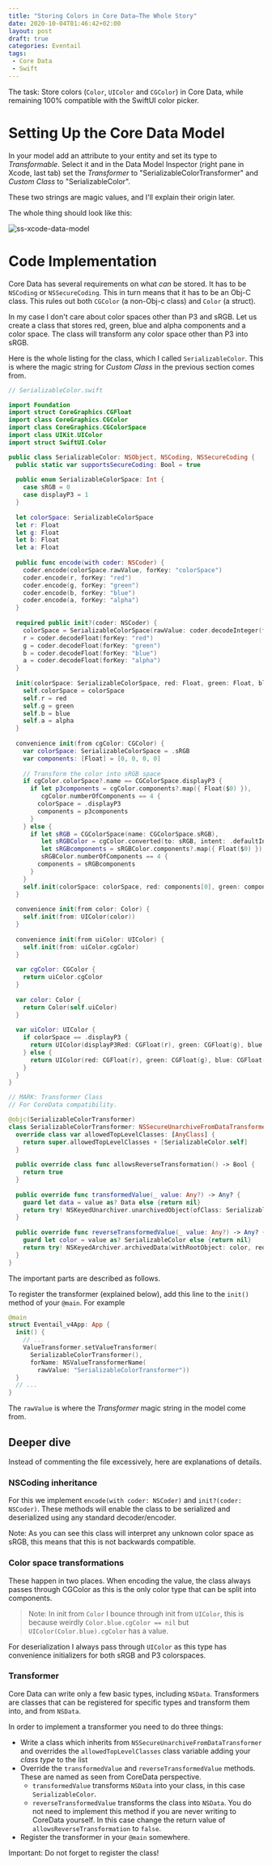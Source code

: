 ```yaml
---
title: "Storing Colors in Core Data—The Whole Story"
date: 2020-10-04T01:46:42+02:00
layout: post
draft: true
categories: Eventail
tags:
 - Core Data
 - Swift
---
```


The task: Store colors (`Color`, `UIColor` and `CGColor`) in Core Data, while remaining 100% compatible with the SwiftUI color picker.

# Setting Up the Core Data Model

In your model add an attribute to your entity and set its type to _Transformable_. Select it and in the Data Model Inspector (right pane in Xcode, last tab) set the _Transformer_ to "SerializableColorTransformer" and _Custom Class_ to "SerializableColor".

These two strings are magic values, and I'll explain their origin later.

The whole thing should look like this:

![ss-xcode-data-model]

[ss-xcode-data-model]: /images/core-data-colors-xcode.png

# Code Implementation

Core Data has several requirements on what _can_ be stored. It has to be `NSCoding` or `NSSecureCoding`. This in turn means that it has to be an Obj-C class. This rules out both `CGColor` (a non-Obj-c class) and `Color` (a struct).

In my case I don't care about color spaces other than P3 and sRGB. Let us create a class that stores red, green, blue and alpha components and a color space. The class will transform any color space other than P3 into sRGB. 

Here is the whole listing for the class, which I called `SerializableColor`. This is where the magic string for _Custom Class_ in the previous section comes from.

```swift
// SerializableColor.swift

import Foundation
import struct CoreGraphics.CGFloat
import class CoreGraphics.CGColor
import class CoreGraphics.CGColorSpace
import class UIKit.UIColor
import struct SwiftUI.Color

public class SerializableColor: NSObject, NSCoding, NSSecureCoding {
  public static var supportsSecureCoding: Bool = true
  
  public enum SerializableColorSpace: Int {
    case sRGB = 0
    case displayP3 = 1
  }
  
  let colorSpace: SerializableColorSpace
  let r: Float
  let g: Float
  let b: Float
  let a: Float
  
  public func encode(with coder: NSCoder) {
    coder.encode(colorSpace.rawValue, forKey: "colorSpace")
    coder.encode(r, forKey: "red")
    coder.encode(g, forKey: "green")
    coder.encode(b, forKey: "blue")
    coder.encode(a, forKey: "alpha")
  }
  
  required public init?(coder: NSCoder) {
    colorSpace = SerializableColorSpace(rawValue: coder.decodeInteger(forKey: "colorSpace")) ?? .sRGB
    r = coder.decodeFloat(forKey: "red")
    g = coder.decodeFloat(forKey: "green")
    b = coder.decodeFloat(forKey: "blue")
    a = coder.decodeFloat(forKey: "alpha")
  }
  
  init(colorSpace: SerializableColorSpace, red: Float, green: Float, blue: Float, alpha: Float) {
    self.colorSpace = colorSpace
    self.r = red
    self.g = green
    self.b = blue
    self.a = alpha
  }
  
  convenience init(from cgColor: CGColor) {
    var colorSpace: SerializableColorSpace = .sRGB
    var components: [Float] = [0, 0, 0, 0]
    
    // Transform the color into sRGB space
    if cgColor.colorSpace?.name == CGColorSpace.displayP3 {
      if let p3components = cgColor.components?.map({ Float($0) }),
         cgColor.numberOfComponents == 4 {
        colorSpace = .displayP3
        components = p3components
      }
    } else {
      if let sRGB = CGColorSpace(name: CGColorSpace.sRGB),
         let sRGBColor = cgColor.converted(to: sRGB, intent: .defaultIntent, options: nil),
         let sRGBcomponents = sRGBColor.components?.map({ Float($0) }),
         sRGBColor.numberOfComponents == 4 {
        components = sRGBcomponents
      }
    }
    self.init(colorSpace: colorSpace, red: components[0], green: components[1], blue: components[2], alpha: components[3])
  }
  
  convenience init(from color: Color) {
    self.init(from: UIColor(color))
  }
  
  convenience init(from uiColor: UIColor) {
    self.init(from: uiColor.cgColor)
  }  
  
  var cgColor: CGColor {
    return uiColor.cgColor
  }
  
  var color: Color {
    return Color(self.uiColor)
  }
  
  var uiColor: UIColor {
    if colorSpace == .displayP3 {
      return UIColor(displayP3Red: CGFloat(r), green: CGFloat(g), blue: CGFloat(b), alpha: CGFloat(a))
    } else {
      return UIColor(red: CGFloat(r), green: CGFloat(g), blue: CGFloat(b), alpha: CGFloat(a))
    }
  }
}

// MARK: Transformer Class
// For CoreData compatibility.

@objc(SerializableColorTransformer)
class SerializableColorTransformer: NSSecureUnarchiveFromDataTransformer {
  override class var allowedTopLevelClasses: [AnyClass] {
    return super.allowedTopLevelClasses + [SerializableColor.self]
  }
  
  public override class func allowsReverseTransformation() -> Bool {
    return true
  }
  
  public override func transformedValue(_ value: Any?) -> Any? {
    guard let data = value as? Data else {return nil}
    return try! NSKeyedUnarchiver.unarchivedObject(ofClass: SerializableColor.self, from: data)
  }
  
  public override func reverseTransformedValue(_ value: Any?) -> Any? {
    guard let color = value as? SerializableColor else {return nil}
    return try! NSKeyedArchiver.archivedData(withRootObject: color, requiringSecureCoding: true)
  }
}

```

The important parts are described as follows.

To register the transformer (explained below), add this line to the `init()` method of your `@main`. For example

```swift
@main
struct Eventail_v4App: App {
  init() {
    // ...
    ValueTransformer.setValueTransformer(
      SerializableColorTransformer(),
      forName: NSValueTransformerName(
        rawValue: "SerializableColorTransformer"))
  }
  // ...
}
```

The `rawValue` is where the _Transformer_ magic string in the model come from.

## Deeper dive

Instead of commenting the file excessively, here are explanations of details.

### NSCoding inheritance

For this we implement `encode(with coder: NSCoder)` and `init?(coder: NSCoder)`. These methods will enable the class to be serialized and deserialized using any standard decoder/encoder.

Note: As you can see this class will interpret any unknown color space as sRGB, this means that this is not backwards compatible.

### Color space transformations

These happen in two places. When encoding the value, the class always passes through CGColor as this is the only color type that can be split into components.

> Note: In init from `Color` I bounce through init from `UIColor`, this is because weirdly `Color.blue.cgColor == nil` but `UIColor(Color.blue).cgColor` has a value.

For deserialization I always pass through `UIColor` as this type has convenience initializers for both sRGB and P3 colorspaces.

### Transformer

Core Data can write only a few basic types, including `NSData`. Transformers are classes that can be registered for specific types and transform them into, and from `NSData`.

In order to implement a transformer you need to do three things:

- Write a class which inherits from `NSSecureUnarchiveFromDataTransformer` and overrides the `allowedTopLevelClasses` class variable adding your *class type* to the list
- Override the `transformedValue` and `reverseTransformedValue` methods. These are named as seen from CoreData perspective.
    - `transformedValue` transforms `NSData` into your class, in this case `SerializableColor`.
    - `reverseTransformedValue` transforms the class into `NSData`. You do not need to implement this method if you are never writing to CoreData yourself. In this case change the return value of `allowsReverseTransformation` to `false`.
- Register the transformer in your `@main` somewhere.

<aside class="warning">
Important: Do not forget to register the class!
</aside>